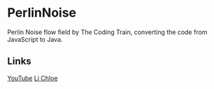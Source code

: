 # PerlinNoise
Perlin Noise flow field by The Coding Train, converting the code from JavaScript to Java.

## Links
[YouTube](https://www.youtube.com/watch?v=BjoM9oKOAKY&ab_channel=TheCodingTrain)
[Li Chloe](https://www.youtube.com/watch?v=rHKxlgcg1-E&ab_channel=LiChloe)
